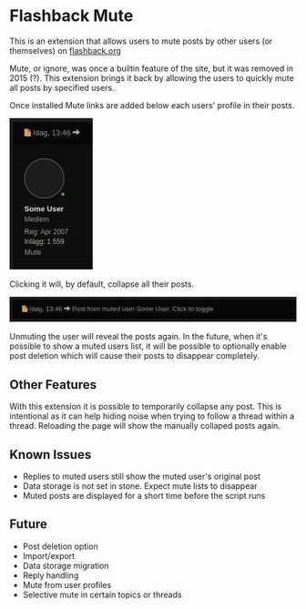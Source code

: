 # Flashback Mute
This is an extension that allows users to mute posts by other users (or themselves)
on [flashback.org](https://flashback.org)

Mute, or ignore, was once a builtin feature of the site, but it was removed in 2015 (?).
This extension brings it back by allowing the users to quickly mute all posts by
specified users.

Once installed Mute links are added below each users' profile in their posts.

![](images/mute-link.png)

Clicking it will, by default, collapse all their posts.

![](images/muted-post.png)

Unmuting the user will reveal the posts again. In the future, when it's possible to show
a muted users list, it will be possible to optionally enable post deletion which will
cause their posts to disappear completely.

## Other Features
With this extension it is possible to temporarily collapse any post. This is intentional
as it can help hiding noise when trying to follow a thread within a thread. Reloading
the page will show the manually collaped posts again.

## Known Issues
- Replies to muted users still show the muted user's original post
- Data storage is not set in stone. Expect mute lists to disappear
- Muted posts are displayed for a short time before the script runs

## Future
- Post deletion option
- Import/export
- Data storage migration
- Reply handling
- Mute from user profiles
- Selective mute in certain topics or threads
